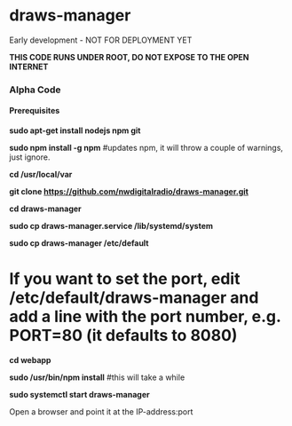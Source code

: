 # draws-manager
Early development - NOT FOR DEPLOYMENT YET

<b>THIS CODE RUNS UNDER ROOT, DO NOT EXPOSE TO THE OPEN INTERNET</b>

<h3>Alpha Code</h3>
<h4>Prerequisites</h4>
<b>sudo apt-get install nodejs npm git</b>

<b>sudo npm install -g npm</b>   #updates npm, it will throw a couple of warnings, just ignore.

<b>cd /usr/local/var</b>

<b>git clone https://github.com/nwdigitalradio/draws-manager.git</b>

<b>cd draws-manager</b>

<b>sudo cp draws-manager.service /lib/systemd/system</b>

<b>sudo cp draws-manager /etc/default</b>

# If you want to set the port, edit /etc/default/draws-manager and add a line with the port number, e.g. PORT=80 (it defaults to 8080)

<b>cd webapp</b>

<b>sudo /usr/bin/npm install</b>  #this will take a while


<b>sudo systemctl start draws-manager</b>

Open a browser and point it at the IP-address:port

